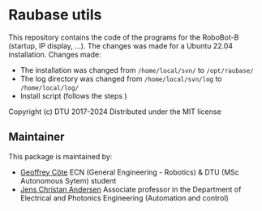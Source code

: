 # Raubase utils

This repository contains the code of the programs for the RoboBot-B (startup, IP display, ...). 
The changes was made for a Ubuntu 22.04 installation.
Changes made:

- The installation was changed from `/home/local/svn/` to `/opt/raubase/`
- The log directory was changed from `/home/local/svn/log` to `/home/local/log/`
- Install script (follows the steps )

Copyright (c) DTU 2017-2024
Distributed under the MIT license

## Maintainer

This package is maintained by:

  - [Geoffrey Côte](https://github.com/Meltwin) ECN (General Engineering - Robotics) & DTU (MSc Autonomous Sytem) student 
  - [Jens Christan Andersen](mailto:jcan@dtu.dk) Associate professor in the Department of Electrical and Photonics Engineering (Automation and control)